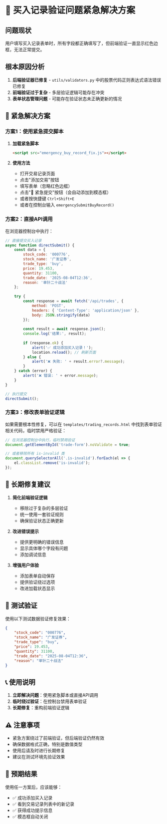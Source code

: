 # 🚨 买入记录验证问题紧急解决方案

## 问题现状
用户填写买入记录表单时，所有字段都正确填写了，但前端验证一直显示红色边框，无法正常提交。

## 根本原因分析
1. **后端验证器已修复** - `utils/validators.py` 中的股票代码正则表达式语法错误已修复
2. **前端验证过于复杂** - 多层验证逻辑可能存在冲突
3. **表单状态管理问题** - 可能存在验证状态未正确更新的情况

## 🚨 紧急解决方案

### 方案1：使用紧急提交脚本

1. **加载紧急脚本**
   ```html
   <script src="emergency_buy_record_fix.js"></script>
   ```

2. **使用方法**
   - 打开交易记录页面
   - 点击"添加交易"按钮
   - 填写表单（忽略红色边框）
   - 点击"🚨 紧急提交"按钮（会自动添加到模态框）
   - 或者按快捷键 `Ctrl+Shift+E`
   - 或者在控制台输入 `emergencySubmitBuyRecord()`

### 方案2：直接API调用

在浏览器控制台中执行：

```javascript
// 直接提交买入记录
async function directSubmit() {
    const data = {
        stock_code: '000776',
        stock_name: '广发证券',
        trade_type: 'buy',
        price: 19.453,
        quantity: 31100,
        trade_date: '2025-08-04T12:36',
        reason: '单针二十战法'
    };
    
    try {
        const response = await fetch('/api/trades', {
            method: 'POST',
            headers: { 'Content-Type': 'application/json' },
            body: JSON.stringify(data)
        });
        
        const result = await response.json();
        console.log('结果:', result);
        
        if (response.ok) {
            alert('✅ 成功添加买入记录！');
            location.reload(); // 刷新页面
        } else {
            alert('❌ 失败: ' + result.error?.message);
        }
    } catch (error) {
        alert('❌ 错误: ' + error.message);
    }
}

// 执行提交
directSubmit();
```

### 方案3：修改表单验证逻辑

如果需要根本性修复，可以在 `templates/trading_records.html` 中找到表单验证相关代码，临时禁用严格验证：

```javascript
// 在浏览器控制台中执行，临时禁用验证
document.getElementById('trade-form').noValidate = true;

// 或者移除所有 is-invalid 类
document.querySelectorAll('.is-invalid').forEach(el => {
    el.classList.remove('is-invalid');
});
```

## 🔧 长期修复建议

1. **简化前端验证逻辑**
   - 移除过于复杂的多层验证
   - 统一使用一套验证规则
   - 确保验证状态正确更新

2. **改进错误提示**
   - 提供更明确的错误信息
   - 显示具体哪个字段有问题
   - 添加调试信息

3. **增强用户体验**
   - 添加表单自动保存
   - 提供验证绕过选项
   - 改进加载状态显示

## 🧪 测试验证

使用以下测试数据验证修复效果：

```json
{
    "stock_code": "000776",
    "stock_name": "广发证券", 
    "trade_type": "buy",
    "price": 19.453,
    "quantity": 31100,
    "trade_date": "2025-08-04T12:36",
    "reason": "单针二十战法"
}
```

## 📞 使用说明

1. **立即解决问题**：使用紧急脚本或直接API调用
2. **临时绕过验证**：在控制台禁用表单验证
3. **长期修复**：重构前端验证逻辑

## ⚠️ 注意事项

- 紧急方案绕过了前端验证，但后端验证仍然有效
- 确保数据格式正确，特别是数值类型
- 使用后请及时进行长期修复
- 建议在测试环境先验证效果

## 🎯 预期结果

使用任一方案后，应该能够：
- ✅ 成功添加买入记录
- ✅ 看到交易记录列表中的新记录
- ✅ 获得成功提示信息
- ✅ 模态框自动关闭